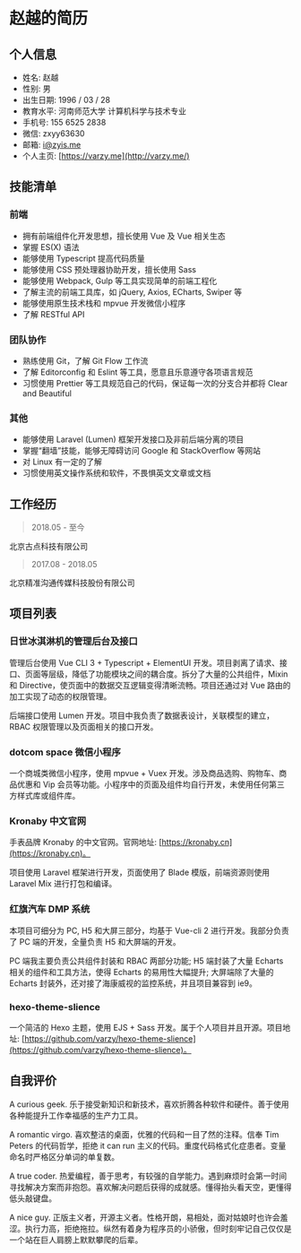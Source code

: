 # 赵越的简历

## 个人信息

* 姓名: 赵越
* 性别: 男
* 出生日期: 1996 / 03 / 28
* 教育水平: 河南师范大学 计算机科学与技术专业
* 手机号: 155 6525 2838
* 微信: zxyy63630
* 邮箱: i@zyis.me
* 个人主页: [https://varzy.me](http://varzy.me/)

## 技能清单

### 前端

* 拥有前端组件化开发思想，擅长使用 Vue 及 Vue 相关生态
* 掌握 ES(X) 语法
* 能够使用 Typescript 提高代码质量
* 能够使用 CSS 预处理器协助开发，擅长使用 Sass
* 能够使用 Webpack, Gulp 等工具实现简单的前端工程化
* 了解主流的前端工具库，如 jQuery, Axios, ECharts, Swiper 等
* 能够使用原生技术栈和 mpvue 开发微信小程序
* 了解 RESTful API

### 团队协作

* 熟练使用 Git，了解 Git Flow 工作流
* 了解 Editorconfig 和 Eslint 等工具，愿意且乐意遵守各项语言规范
* 习惯使用 Prettier 等工具规范自己的代码，保证每一次的分支合并都将 Clear and Beautiful

### 其他

* 能够使用 Laravel (Lumen) 框架开发接口及非前后端分离的项目
* 掌握“翻墙”技能，能够无障碍访问 Google 和 StackOverflow 等网站
* 对 Linux 有一定的了解
* 习惯使用英文操作系统和软件，不畏惧英文文章或文档

## 工作经历

> 2018.05 - 至今

北京古点科技有限公司

> 2017.08 - 2018.05

北京精准沟通传媒科技股份有限公司


## 项目列表

### 日世冰淇淋机的管理后台及接口

管理后台使用 Vue CLI 3 + Typescript + ElementUI 开发。项目剥离了请求、接口、页面等层级，降低了功能模块之间的耦合度。拆分了大量的公共组件，Mixin 和 Directive，使页面中的数据交互逻辑变得清晰流畅。项目还通过对 Vue 路由的加工实现了动态的权限管理。

后端接口使用 Lumen 开发。项目中我负责了数据表设计，关联模型的建立，RBAC 权限管理以及页面相关的接口开发。

### dotcom space 微信小程序

一个商城类微信小程序，使用 mpvue + Vuex 开发。涉及商品选购、购物车、商品优惠和 Vip 会员等功能。小程序中的页面及组件均自行开发，未使用任何第三方样式库或组件库。

### Kronaby 中文官网

手表品牌 Kronaby 的中文官网。官网地址: [https://kronaby.cn](https://kronaby.cn)。

项目使用 Laravel 框架进行开发，页面使用了 Blade 模版，前端资源则使用 Laravel Mix 进行打包和编译。

### 红旗汽车 DMP 系统

本项目可细分为 PC, H5 和大屏三部分，均基于 Vue-cli 2 进行开发。我部分负责了 PC 端的开发，全量负责 H5 和大屏端的开发。

PC 端我主要负责公共组件封装和 RBAC 两部分功能; H5 端封装了大量 Echarts 相关的组件和工具方法，使得 Echarts 的易用性大幅提升; 大屏端除了大量的 Echarts 封装外，还对接了海康威视的监控系统，并且项目兼容到 ie9。

### hexo-theme-slience

一个简洁的 Hexo 主题，使用 EJS + Sass 开发。属于个人项目并且开源。项目地址: [https://github.com/varzy/hexo-theme-slience](https://github.com/varzy/hexo-theme-slience)。

## 自我评价

A curious geek. 乐于接受新知识和新技术，喜欢折腾各种软件和硬件。善于使用各种能提升工作幸福感的生产力工具。

A romantic virgo. 喜欢整洁的桌面，优雅的代码和一目了然的注释。信奉 Tim Peters 的代码哲学，拒绝 it can run 主义的代码。重度代码格式化症患者。变量命名时严格区分单词的单复数。

A true coder. 热爱编程，善于思考，有较强的自学能力。遇到麻烦时会第一时间寻找解决方案而非抱怨。喜欢解决问题后获得的成就感。懂得抬头看天空，更懂得低头敲键盘。

A nice guy. 正版主义者，开源主义者。性格开朗，易相处，面对姑娘时也许会羞涩。执行力高，拒绝拖拉。纵然有着身为程序员的小骄傲，但时刻牢记自己仅仅是一个站在巨人肩膀上默默攀爬的后辈。
